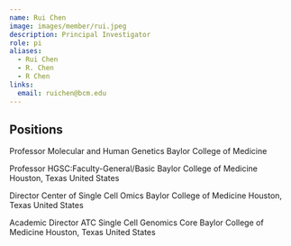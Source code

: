 ```yaml
---
name: Rui Chen
image: images/member/rui.jpeg
description: Principal Investigator
role: pi
aliases:
  - Rui Chen
  - R. Chen
  - R Chen
links:
  email: ruichen@bcm.edu
---
```


## Positions
Professor
Molecular and Human Genetics
Baylor College of Medicine

Professor
HGSC:Faculty-General/Basic
Baylor College of Medicine
Houston, Texas United States

Director
Center of Single Cell Omics
Baylor College of Medicine
Houston, Texas United States

Academic Director
ATC Single Cell Genomics Core
Baylor College of Medicine
Houston, Texas United States
